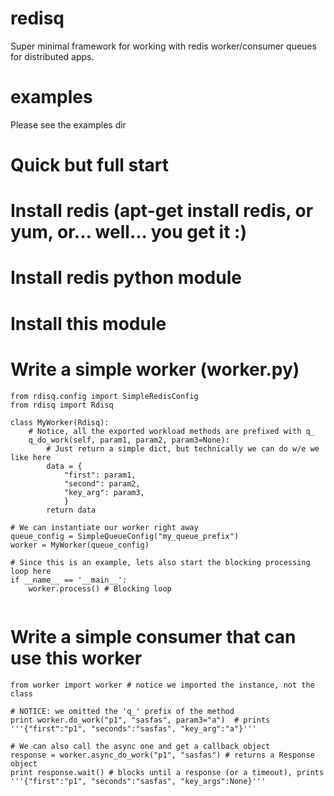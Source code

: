 redisq
======

Super minimal framework for working with redis worker/consumer queues for distributed apps.


examples
==========
Please see the examples dir


Quick but full start
==========
# Install redis (apt-get install redis, or yum, or... well... you get it :)
# Install redis python module 
# Install this module
# Write a simple worker (worker.py)
```
from rdisq.config import SimpleRedisConfig
from rdisq import Rdisq

class MyWorker(Rdisq):
    # Notice, all the exported workload methods are prefixed with q_
    q_do_work(self, param1, param2, param3=None):
        # Just return a simple dict, but technically we can do w/e we like here
        data = {
            "first": param1,
            "second": param2,
            "key_arg": param3,
            }
        return data

# We can instantiate our worker right away
queue_config = SimpleQueueConfig("my_queue_prefix")
worker = MyWorker(queue_config)

# Since this is an example, lets also start the blocking processing loop here
if __name__ == '__main__':
    worker.process() # Blocking loop
    
```
# Write a simple consumer that can use this worker
```
from worker import worker # notice we imported the instance, not the class

# NOTICE: we omitted the 'q_' prefix of the method
print worker.do_work("p1", "sasfas", param3="a")  # prints '''{"first":"p1", "seconds":"sasfas", "key_arg":"a"}'''

# We can also call the async one and get a callback object
response = worker.async_do_work("p1", "sasfas") # returns a Response object
print response.wait() # blocks until a response (or a timeout), prints '''{"first":"p1", "seconds":"sasfas", "key_args":None}'''

```
